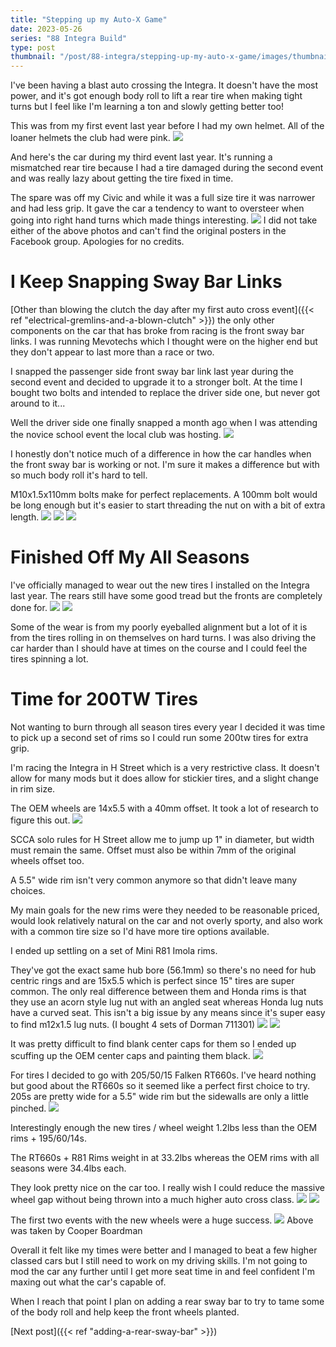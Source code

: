 ```yaml
---
title: "Stepping up my Auto-X Game"
date: 2023-05-26
series: "88 Integra Build"
type: post
thumbnail: "/post/88-integra/stepping-up-my-auto-x-game/images/thumbnail.jpg"
---
```


I've been having a blast auto crossing the Integra. It doesn't have the most power, and it's got enough body roll to lift a rear tire when making tight turns but I feel like I'm learning a ton and slowly getting better too!

This was from my first event last year before I had my own helmet. All of the loaner helmets the club had were pink.
![](images/1.png)

And here's the car during my third event last year. It's running a mismatched rear tire because I had a tire damaged during the second event and was really lazy about getting the tire fixed in time.

The spare was off my Civic and while it was a full size tire it was narrower and had less grip. It gave the car a tendency to want to oversteer when going into right hand turns which made things interesting.
![](images/2.jpg)
I did not take either of the above photos and can't find the original posters in the Facebook group. Apologies for no credits.

# I Keep Snapping Sway Bar Links

[Other than blowing the clutch the day after my first auto cross event]({{< ref "electrical-gremlins-and-a-blown-clutch" >}}) the only other components on the car that has broke from racing is the front sway bar links. I was running Mevotechs which I thought were on the higher end but they don't appear to last more than a race or two.

I snapped the passenger side front sway bar link last year during the second event and decided to upgrade it to a stronger bolt. At the time I bought two bolts and intended to replace the driver side one, but never got around to it...

Well the driver side one finally snapped a month ago when I was attending the novice school event the local club was hosting.
![](images/3.jpg)

I honestly don't notice much of a difference in how the car handles when the front sway bar is working or not. I'm sure it makes a difference but with so much body roll it's hard to tell.

M10x1.5x110mm bolts make for perfect replacements. A 100mm bolt would be long enough but it's easier to start threading the nut on with a bit of extra length.
![](images/4.jpg)
![](images/5.jpg)
![](images/6.jpg)

# Finished Off My All Seasons

I've officially managed to wear out the new tires I installed on the Integra last year. The rears still have some good tread but the fronts are completely done for.
![](images/7.jpg)
![](images/8.jpg)

Some of the wear is from my poorly eyeballed alignment but a lot of it is from the tires rolling in on themselves on hard turns. I was also driving the car harder than I should have at times on the course and I could feel the tires spinning a lot.

# Time for 200TW Tires

Not wanting to burn through all season tires every year I decided it was time to pick up a second set of rims so I could run some 200tw tires for extra grip.

I'm racing the Integra in H Street which is a very restrictive class. It doesn't allow for many mods but it does allow for stickier tires, and a slight change in rim size.

The OEM wheels are 14x5.5 with a 40mm offset. It took a lot of research to figure this out.
![](images/9.jpg)

SCCA solo rules for H Street allow me to jump up 1" in diameter, but width must remain the same. Offset must also be within 7mm of the original wheels offset too.

A 5.5" wide rim isn't very common anymore so that didn't leave many choices.

My main goals for the new rims were they needed to be reasonable priced, would look relatively natural on the car and not overly sporty, and also work with a common tire size so I'd have more tire options available.

I ended up settling on a set of Mini R81 Imola rims.

They've got the exact same hub bore (56.1mm) so there's no need for hub centric rings and are 15x5.5 which is perfect since 15" tires are super common. The only real difference between them and Honda rims is that they use an acorn style lug nut with an angled seat whereas Honda lug nuts have a curved seat. This isn't a big issue by any means since it's super easy to find m12x1.5 lug nuts. (I bought 4 sets of Dorman 711301)
![](images/10.jpg)
![](images/11.jpg)

It was pretty difficult to find blank center caps for them so I ended up scuffing up the OEM center caps and painting them black.
![](images/12.jpg)

For tires I decided to go with 205/50/15 Falken RT660s. I've heard nothing but good about the RT660s so it seemed like a perfect first choice to try. 205s are pretty wide for a 5.5" wide rim but the sidewalls are only a little pinched.
![](images/13.jpg)

Interestingly enough the new tires / wheel weight 1.2lbs less than the OEM rims + 195/60/14s.

The RT660s + R81 Rims weight in at 33.2lbs whereas the OEM rims with all seasons were 34.4lbs each.

They look pretty nice on the car too. I really wish I could reduce the massive wheel gap without being thrown into a much higher auto cross class.
![](images/14.jpg)
![](images/15.jpg)

The first two events with the new wheels were a huge success.
![](images/2a.jpg)
Above was taken by Cooper Boardman

Overall it felt like my times were better and I managed to beat a few higher classed cars but I still need to work on my driving skills. I'm not going to mod the car any further until I get more seat time in and feel confident I'm maxing out what the car's capable of.

When I reach that point I plan on adding a rear sway bar to try to tame some of the body roll and help keep the front wheels planted.


[Next post]({{< ref "adding-a-rear-sway-bar" >}})
